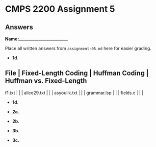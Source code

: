 # CMPS 2200 Assignment 5
## Answers

**Name:**_________________________


Place all written answers from `assignment-05.md` here for easier grading.




- **1d.**

File | Fixed-Length Coding | Huffman Coding | Huffman vs. Fixed-Length
----------------------------------------------------------------------
f1.txt    |                     |                |
alice29.txt    |                     |                |
asyoulik.txt    |                     |                |
grammar.lsp    |                     |                |
fields.c    |                     |                |




- **1d.**




- **2a.**




- **2b.**




- **3b.**




- **3c.**

